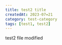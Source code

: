 ```yaml
---
title: test2 title
createdAt: 2023-07=21
category: test-category
tags: [test1, test2]
---
```


test2 file modified
